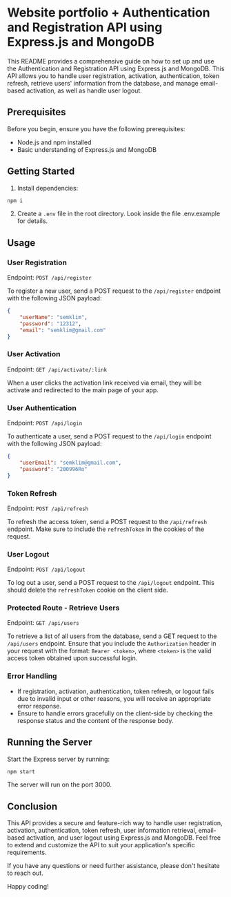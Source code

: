 # Website portfolio + Authentication and Registration API using Express.js and MongoDB

This README provides a comprehensive guide on how to set up and use the Authentication and Registration API using Express.js and MongoDB. This API allows you to handle user registration, activation, authentication, token refresh, retrieve users' information from the database, and manage email-based activation, as well as handle user logout.

## Prerequisites

Before you begin, ensure you have the following prerequisites:

- Node.js and npm installed
- Basic understanding of Express.js and MongoDB

## Getting Started

1. Install dependencies:

```bash
npm i
```

2. Create a `.env` file in the root directory. Look inside the file .env.example for details.

## Usage

### User Registration

Endpoint: `POST /api/register`

To register a new user, send a POST request to the `/api/register` endpoint with the following JSON payload:

```json
{
	"userName": "semklim",
	"password": "12312",
	"email": "semklim@gmail.com"
}
```

### User Activation

Endpoint: `GET /api/activate/:link`

When a user clicks the activation link received via email, they will be activate and redirected to the main page of your app.

### User Authentication

Endpoint: `POST /api/login`

To authenticate a user, send a POST request to the `/api/login` endpoint with the following JSON payload:

```json
{
	"userEmail": "semklim@gmail.com",
	"password": "200996Ro"
}
```

### Token Refresh

Endpoint: `POST /api/refresh`

To refresh the access token, send a POST request to the `/api/refresh` endpoint. Make sure to include the `refreshToken` in the cookies of the request.

### User Logout

Endpoint: `POST /api/logout`

To log out a user, send a POST request to the `/api/logout` endpoint. This should delete the `refreshToken` cookie on the client side.

### Protected Route - Retrieve Users

Endpoint: `GET /api/users`

To retrieve a list of all users from the database, send a GET request to the `/api/users` endpoint. Ensure that you include the `Authorization` header in your request with the format: `Bearer <token>`, where `<token>` is the valid access token obtained upon successful login.

### Error Handling

- If registration, activation, authentication, token refresh, or logout fails due to invalid input or other reasons, you will receive an appropriate error response.
- Ensure to handle errors gracefully on the client-side by checking the response status and the content of the response body.

## Running the Server

Start the Express server by running:

```bash
npm start
```

The server will run on the port 3000.

## Conclusion

This API provides a secure and feature-rich way to handle user registration, activation, authentication, token refresh, user information retrieval, email-based activation, and user logout using Express.js and MongoDB. Feel free to extend and customize the API to suit your application's specific requirements.

If you have any questions or need further assistance, please don't hesitate to reach out.

Happy coding!
